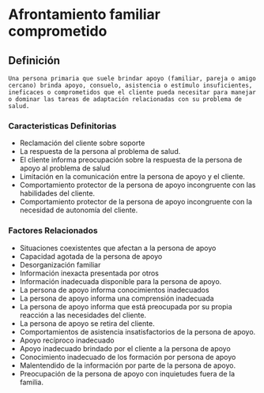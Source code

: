 # Afrontamiento familiar comprometido
## Definición
	Una persona primaria que suele brindar apoyo (familiar, pareja o amigo cercano) brinda apoyo, consuelo, asistencia o estímulo insuficientes, ineficaces o comprometidos que el cliente pueda necesitar para manejar o dominar las tareas de adaptación relacionadas con su problema de salud.

### Caracteristicas Definitorias
- Reclamación del cliente sobre 
soporte  
- La respuesta de la 
persona al problema de 
salud.   
- El cliente informa preocupación 
sobre la respuesta de la 
persona de apoyo al problema 
de salud   
- Limitación en la comunicación 
entre la persona de apoyo y 
el cliente.   
- Comportamiento protector de la 
persona de apoyo 
incongruente con las 
habilidades del cliente.   
- Comportamiento protector de la 
persona de apoyo 
incongruente con la necesidad 
de autonomía del cliente.

### Factores Relacionados
- Situaciones coexistentes que 
afectan a la persona de apoyo   
- Capacidad agotada de la 
persona de apoyo   
- Desorganización familiar   
- Información inexacta presentada 
por otros   
- Información inadecuada 
disponible para la persona de 
apoyo.   
- La persona de apoyo informa 
conocimientos inadecuados   
- La persona de apoyo informa 
una comprensión 
inadecuada   
- La persona de apoyo informa que 
está preocupada por su propia 
reacción a las necesidades del 
cliente.   
- La persona de apoyo se retira 
del cliente.   
- Comportamientos de asistencia 
insatisfactorios de la persona 
de apoyo.  
- Apoyo recíproco inadecuado   
- Apoyo inadecuado brindado por el 
cliente a la persona de apoyo   
- Conocimiento inadecuado de los formación por persona de apoyo   
- Malentendido de la información 
por parte de la persona de 
apoyo.   
- Preocupación de la persona de 
apoyo con inquietudes fuera de 
la familia.

